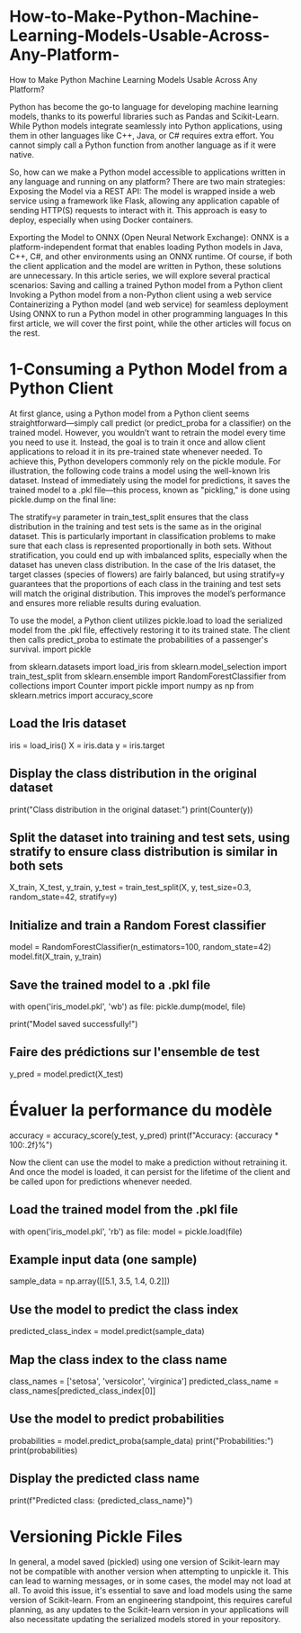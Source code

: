 # How-to-Make-Python-Machine-Learning-Models-Usable-Across-Any-Platform-

How to Make Python Machine Learning Models Usable Across Any Platform?
 

Python has become the go-to language for developing machine learning models, thanks to its powerful libraries such as Pandas and Scikit-Learn. While Python models integrate seamlessly into Python applications, using them in other languages like C++, Java, or C# requires extra effort. You cannot simply call a Python function from another language as if it were native.
 
So, how can we make a Python model accessible to applications written in any language and running on any platform? There are two main strategies:
Exposing the Model via a REST API: The model is wrapped inside a web service using a framework like Flask, allowing any application capable of sending HTTP(S) requests to interact with it. This approach is easy to deploy, especially when using Docker containers.

Exporting the Model to ONNX (Open Neural Network Exchange): ONNX is a platform-independent format that enables loading Python models in Java, C++, C#, and other environments using an ONNX runtime.
 Of course, if both the client application and the model are written in Python, these solutions are unnecessary.
In this article series, we will explore several practical scenarios:
Saving and calling a trained Python model from a Python client
Invoking a Python model from a non-Python client using a web service
Containerizing a Python model (and web service) for seamless deployment
Using ONNX to run a Python model in other programming languages
 In this first article, we will cover the first point, while the other articles will focus on the rest.

# 1-Consuming a Python Model from a Python Client 
At first glance, using a Python model from a Python client seems straightforward—simply call predict (or predict_proba for a classifier) on the trained model. However, you wouldn’t want to retrain the model every time you need to use it. Instead, the goal is to train it once and allow client applications to reload it in its pre-trained state whenever needed.
To achieve this, Python developers commonly rely on the pickle module.
For illustration, the following code trains a model using the well-known Iris dataset. Instead of immediately using the model for predictions, it saves the trained model to a .pkl file—this process, known as "pickling," is done using pickle.dump on the final line:

The stratify=y parameter in train_test_split ensures that the class distribution in the training and test sets is the same as in the original dataset. This is particularly important in classification problems to make sure that each class is represented proportionally in both sets. Without stratification, you could end up with imbalanced splits, especially when the dataset has uneven class distribution.
In the case of the Iris dataset, the target classes (species of flowers) are fairly balanced, but using stratify=y guarantees that the proportions of each class in the training and test sets will match the original distribution. This improves the model’s performance and ensures more reliable results during evaluation.



To use the model, a Python client utilizes pickle.load to load the serialized model from the .pkl file, effectively restoring it to its trained state. The client then calls predict_proba to estimate the probabilities of a passenger's survival.
import pickle

from sklearn.datasets import load_iris
from sklearn.model_selection import train_test_split
from sklearn.ensemble import RandomForestClassifier
from collections import Counter
import pickle
import numpy as np
from sklearn.metrics import accuracy_score

## Load the Iris dataset
iris = load_iris()
X = iris.data
y = iris.target


## Display the class distribution in the original dataset
print("Class distribution in the original dataset:")
print(Counter(y))


## Split the dataset into training and test sets, using stratify to ensure class distribution is similar in both sets
X_train, X_test, y_train, y_test = train_test_split(X, y, test_size=0.3, random_state=42, stratify=y)


## Initialize and train a Random Forest classifier
model = RandomForestClassifier(n_estimators=100, random_state=42)
model.fit(X_train, y_train)


## Save the trained model to a .pkl file
with open('iris_model.pkl', 'wb') as file:
   pickle.dump(model, file)


print("Model saved successfully!")
## Faire des prédictions sur l'ensemble de test
y_pred = model.predict(X_test)


# Évaluer la performance du modèle
accuracy = accuracy_score(y_test, y_pred)
print(f"Accuracy: {accuracy * 100:.2f}%")

					
Now the client can use the model to make a prediction without retraining it. And once the model is loaded, it can persist for the lifetime of the client and be called upon for predictions whenever needed. 
				
## Load the trained model from the .pkl file
with open('iris_model.pkl', 'rb') as file:
   model = pickle.load(file)


## Example input data (one sample)
sample_data = np.array([[5.1, 3.5, 1.4, 0.2]])


## Use the model to predict the class index
predicted_class_index = model.predict(sample_data)


## Map the class index to the class name
class_names = ['setosa', 'versicolor', 'virginica']
predicted_class_name = class_names[predicted_class_index[0]]


## Use the model to predict probabilities
probabilities = model.predict_proba(sample_data)
print("Probabilities:")
print(probabilities)


## Display the predicted class name
print(f"Predicted class: {predicted_class_name}")


			
# Versioning Pickle Files
In general, a model saved (pickled) using one version of Scikit-learn may not be compatible with another version when attempting to unpickle it. This can lead to warning messages, or in some cases, the model may not load at all. To avoid this issue, it's essential to save and load models using the same version of Scikit-learn. From an engineering standpoint, this requires careful planning, as any updates to the Scikit-learn version in your applications will also necessitate updating the serialized models stored in your repository.


				
			
		

